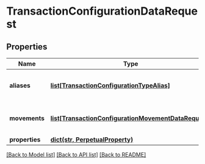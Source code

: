 # TransactionConfigurationDataRequest

## Properties
Name | Type | Description | Notes
------------ | ------------- | ------------- | -------------
**aliases** | [**list[TransactionConfigurationTypeAlias]**](TransactionConfigurationTypeAlias.md) | Representative movements for transaction code | 
**movements** | [**list[TransactionConfigurationMovementDataRequest]**](TransactionConfigurationMovementDataRequest.md) | Representative movements for transaction code | 
**properties** | [**dict(str, PerpetualProperty)**](PerpetualProperty.md) |  | [optional] 

[[Back to Model list]](../README.md#documentation-for-models) [[Back to API list]](../README.md#documentation-for-api-endpoints) [[Back to README]](../README.md)


